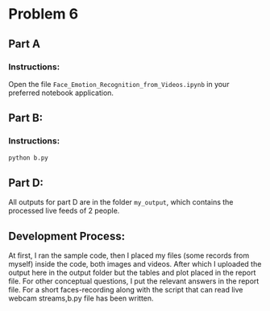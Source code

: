 # Problem 6

## Part A
### Instructions:
Open the file `Face_Emotion_Recognition_from_Videos.ipynb` in  your preferred notebook application.

## Part B:
### Instructions:

```py
python b.py
```

## Part D:
All outputs for part D are in the folder `my_output`, which contains the processed live feeds of 2 people.


## Development Process:

At first, I ran the sample code, then I placed my files (some records from myself) inside the code, both images and videos. After which I uploaded the output here in the output folder but the tables and plot placed in the report file. For other conceptual questions, I put the relevant answers in the report file.
For a short faces-recording along with the script that can read live webcam streams,b.py file has been written.
